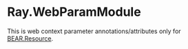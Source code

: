 # Ray.WebParamModule

This is web context parameter annotations/attributes only for [BEAR.Resource](https://github.com/bearsunday/BEAR.Resource).
